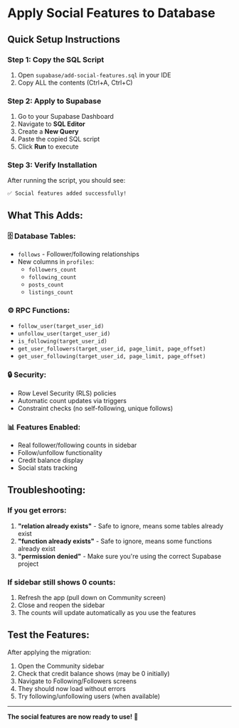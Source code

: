 # Apply Social Features to Database

## Quick Setup Instructions

### Step 1: Copy the SQL Script
1. Open `supabase/add-social-features.sql` in your IDE
2. Copy ALL the contents (Ctrl+A, Ctrl+C)

### Step 2: Apply to Supabase
1. Go to your Supabase Dashboard
2. Navigate to **SQL Editor**
3. Create a **New Query**
4. Paste the copied SQL script
5. Click **Run** to execute

### Step 3: Verify Installation
After running the script, you should see:
```
✅ Social features added successfully!
```

## What This Adds:

### 🗄️ Database Tables:
- `follows` - Follower/following relationships
- New columns in `profiles`:
  - `followers_count`
  - `following_count` 
  - `posts_count`
  - `listings_count`

### ⚙️ RPC Functions:
- `follow_user(target_user_id)`
- `unfollow_user(target_user_id)`
- `is_following(target_user_id)`
- `get_user_followers(target_user_id, page_limit, page_offset)`
- `get_user_following(target_user_id, page_limit, page_offset)`

### 🔒 Security:
- Row Level Security (RLS) policies
- Automatic count updates via triggers
- Constraint checks (no self-following, unique follows)

### 📊 Features Enabled:
- Real follower/following counts in sidebar
- Follow/unfollow functionality
- Credit balance display
- Social stats tracking

## Troubleshooting:

### If you get errors:
1. **"relation already exists"** - Safe to ignore, means some tables already exist
2. **"function already exists"** - Safe to ignore, means some functions already exist
3. **"permission denied"** - Make sure you're using the correct Supabase project

### If sidebar still shows 0 counts:
1. Refresh the app (pull down on Community screen)
2. Close and reopen the sidebar
3. The counts will update automatically as you use the features

## Test the Features:

After applying the migration:
1. Open the Community sidebar
2. Check that credit balance shows (may be 0 initially)
3. Navigate to Following/Followers screens
4. They should now load without errors
5. Try following/unfollowing users (when available)

---

**The social features are now ready to use!** 🎉
